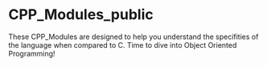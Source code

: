 # CPP_Modules_public

These CPP_Modules are designed to help you understand the specifities of the language when compared to C. Time to dive into Object Oriented Programming! 
